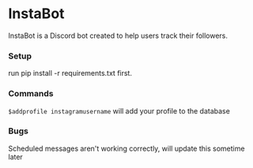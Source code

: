 # InstaBot
InstaBot is a Discord bot created to help users track their followers. 

### Setup
run pip install -r requirements.txt first.

### Commands
`$addprofile instagramusername` will add your profile to the database

### Bugs
Scheduled messages aren't working correctly, will update this sometime later
